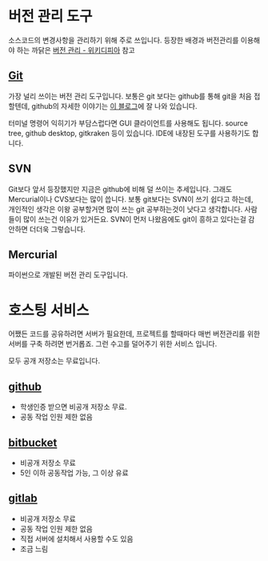 # 버전 관리 도구
소스코드의 변경사항을 관리하기 위해 주로 쓰입니다. 등장한 배경과 버전관리를 이용해야 하는 까닭은 [버전 관리 - 위키디피아](https://ko.wikipedia.org/wiki/%EB%B2%84%EC%A0%84_%EA%B4%80%EB%A6%AC) 참고

## [Git](https://git-scm.com/)
가장 널리 쓰이는 버전 관리 도구입니다. 보통은 git 보다는 github를 통해 git을 처음 접할텐데, github의 자세한 이야기는 [이 블로그](https://allaboutetp.wordpress.com/2012/03/18/github/)에 잘 나와 있습니다. 

터미널 명령어 익히기가 부담스럽다면 GUI 클라이언트를 사용해도 됩니다. source tree, github desktop, gitkraken 등이 있습니다. IDE에 내장된 도구를 사용하기도 합니다.

## SVN
Git보다 앞서 등장했지만 지금은 github에 비해 덜 쓰이는 추세입니다. 그래도 Mercurial이나 CVS보다는 많이 씁니다.
보통 git보다는 SVN이 쓰기 쉽다고 하는데, 개인적인 생각은 이왕 공부할거면 많이 쓰는 git 공부하는것이 낫다고 생각합니다. 사람들이 많이 쓰는건 이유가 있거든요. SVN이 먼저 나왔음에도 git이 흥하고 있다는걸 감안하면 더더욱 그렇습니다.

## Mercurial
파이썬으로 개발된 버전 관리 도구입니다.

# 호스팅 서비스
어쨌든 코드를 공유하려면 서버가 필요한데, 프로젝트를 할때마다 매번 버전관리를 위한 서버를 구축 하려면 번거롭죠. 그런 수고를 덜어주기 위한 서비스 입니다.

모두 공개 저장소는 무료입니다.

## [github](github.com)
- 학생인증 받으면 비공개 저장소 무료.
- 공동 작업 인원 제한 없음

## [bitbucket](bitbucket.org)
- 비공개 저장소 무료
- 5인 이하 공동작업 가능, 그 이상 유료

## [gitlab](gitlab.com)
- 비공개 저장소 무료
- 공동 작업 인원 제한 없음
- 직접 서버에 설치해서 사용할 수도 있음
- 조금 느림
